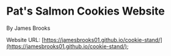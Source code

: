 # Pat's Salmon Cookies Website
By James Brooks

Website URL: [https://jamesbrooks01.github.io/cookie-stand/](https://jamesbrooks01.github.io/cookie-stand/);
